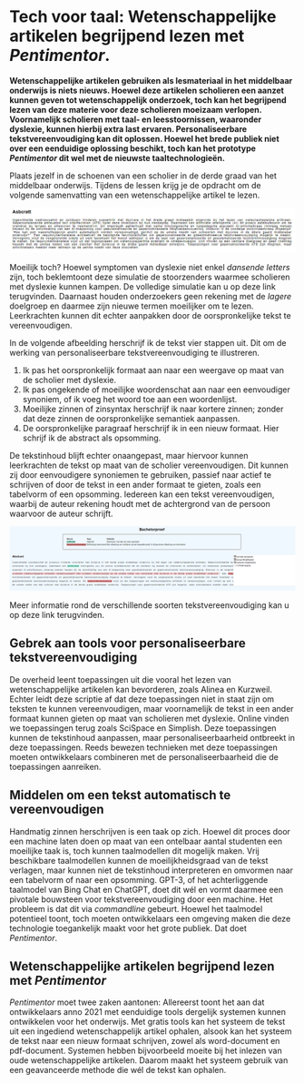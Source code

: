 # Tech voor taal: Wetenschappelijke artikelen begrijpend lezen met *Pentimentor*.

**Wetenschappelijke artikelen gebruiken als lesmateriaal in het middelbaar onderwijs is niets nieuws. Hoewel deze artikelen scholieren een aanzet kunnen geven tot wetenschappelijk onderzoek, toch kan het begrijpend lezen van deze materie voor deze scholieren moeizaam verlopen. Voornamelijk scholieren met taal- en leesstoornissen, waaronder dyslexie, kunnen hierbij extra last ervaren. Personaliseerbare tekstvereenvoudiging kan dit oplossen. Hoewel het brede publiek niet over een eenduidige oplossing beschikt, toch kan het prototype *Pentimentor* dit wel met de nieuwste taaltechnologieën.**

Plaats jezelf in de schoenen van een scholier in de derde graad van het middelbaar onderwijs. Tijdens de lessen krijg je de opdracht om de volgende samenvatting van een wetenschappelijke artikel te lezen. 

![Bron: Abstract van scriptie.](screenshot-abstract.png)

Moeilijk toch? Hoewel symptomen van dyslexie niet enkel *dansende letters* zijn, toch beklemtoont deze simulatie de stoorzenders waarmee scholieren met dyslexie kunnen kampen. De volledige simulatie kan u op deze link terugvinden. Daarnaast houden onderzoekers geen rekening met de *lagere* doelgroep en daarmee zijn nieuwe termen moeilijker om te lezen. Leerkrachten kunnen dit echter aanpakken door de oorspronkelijke tekst te vereenvoudigen.

In de volgende afbeelding herschrijf ik de tekst vier stappen uit. Dit om de werking van personaliseerbare tekstvereenvoudiging te illustreren. 

1. Ik pas het oorspronkelijk formaat aan naar een weergave op maat van de scholier met dyslexie.
2. Ik pas ongekende of moeilijke woordenschat aan naar een eenvoudiger synoniem, of ik voeg het woord toe aan een woordenlijst.
3. Moeilijke zinnen of zinsyntax herschrijf ik naar kortere zinnen; zonder dat deze zinnen de oorspronkelijke semantiek aanpassen.
4. De oorspronkelijke paragraaf herschrijf ik in een nieuw formaat. Hier schrijf ik de abstract als opsomming.

De tekstinhoud blijft echter onaangepast, maar hiervoor kunnen leerkrachten de tekst op maat van de scholier vereenvoudigen. Dit kunnen zij door eenvoudigere synoniemen te gebruiken, passief naar actief te schrijven of door de tekst in een ander formaat te gieten, zoals een tabelvorm of een opsomming. Iedereen kan een tekst vereenvoudigen, waarbij de auteur rekening houdt met de achtergrond van de persoon waarvoor de auteur schrijft.

![Bron: Abstract van scriptie.](screenshot-abstract-post.png)

Meer informatie rond de verschillende soorten tekstvereenvoudiging kan u op deze link terugvinden.


## Gebrek aan tools voor personaliseerbare tekstvereenvoudiging
De overheid leent toepassingen uit die vooral het lezen van wetenschappelijke artikelen kan bevorderen, zoals Alinea en Kurzweil. Echter leidt deze scriptie af dat deze toepassingen niet in staat zijn om teksten te kunnen vereenvoudigen, maar voornamelijk de tekst in een ander formaat kunnen gieten op maat van scholieren met dyslexie. Online vinden we toepassingen terug zoals SciSpace en Simplish. Deze toepassingen kunnen de tekstinhoud aanpassen, maar personaliseerbaarheid ontbreekt in deze toepassingen.  Reeds bewezen technieken met deze toepassingen moeten ontwikkelaars combineren met de personaliseerbaarheid die de toepassingen aanreiken.

## Middelen om een tekst automatisch te vereenvoudigen
Handmatig zinnen herschrijven is een taak op zich. Hoewel dit proces door een machine laten doen op maat van een ontelbaar aantal studenten een moeilijke taak is, toch kunnen taalmodellen dit mogelijk maken. Vrij beschikbare taalmodellen kunnen de moeilijkheidsgraad van de tekst verlagen, maar kunnen niet de tekstinhoud interpreteren en omvormen naar een tabelvorm of naar een opsomming. GPT-3, of het achterliggende taalmodel van Bing Chat en ChatGPT, doet dit wél en vormt daarmee een pivotale bouwsteen voor tekstvereenvoudiging door een machine. Het probleem is dat dit via *commandline* gebeurt. Hoewel het taalmodel potentieel toont, toch moeten ontwikkelaars een omgeving maken die deze technologie toegankelijk maakt voor het grote publiek. Dat doet *Pentimentor*.

## Wetenschappelijke artikelen begrijpend lezen met *Pentimentor*

*Pentimentor* moet twee zaken aantonen: Allereerst toont het aan dat ontwikkelaars anno 2021 met eenduidige tools dergelijk systemen kunnen ontwikkelen voor het onderwijs. Met gratis tools kan het systeem de tekst uit een ingediend wetenschappelijk artikel ophalen, alsook kan het systeem de tekst naar een nieuw formaat schrijven, zowel als word-document en pdf-document. Systemen hebben bijvoorbeeld moeite bij het inlezen van oude wetenschappelijke artikelen. Daarom maakt het systeem gebruik van een geavanceerde methode die wél de tekst kan ophalen.



